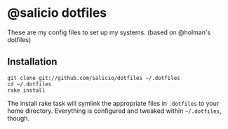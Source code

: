 # @salicio dotfiles

These are my config files to set up my systems. (based on @holman's dotfiles)

## Installation

    git clone git://github.com/salicio/dotfiles ~/.dotfiles
    cd ~/.dotfiles
    rake install

The install rake task will symlink the appropriate files in `.dotfiles` to your home directory. 
Everything is configured and tweaked within `~/.dotfiles`, though.